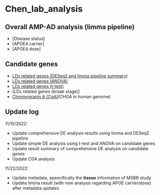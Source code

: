 # Chen_lab_analysis

## Overall AMP-AD analysis (limma pipeline)
+ [Disease status]
+ [APOE4 carrier]
+ [APOE4 dose]

## Candidate genes
+ [LDs related genes (DESeq2 and limma pipeline summary)](https://github.com/ningxinkang/Chen_lab_analysis/blob/main/AMP-AD/AMP-AD_LDs.md)
+ [LDs related genes (ANOVA)](https://github.com/ningxinkang/Chen_lab_analysis/tree/main/AMP-AD_candidate_ANOVA)
+ [LDs related genes (t-test)](https://github.com/ningxinkang/Chen_lab_analysis/tree/main/AMP-AD_candidate_t)
+ [LDs related genes (braak stage)]
+ [Chromogranin A (CgA)](https://github.com/ningxinkang/Chen_lab_analysis/blob/main/AMP-AD/AMP-AD_CGA.md)(CHGA in human genome)

## Update log
11/15/2022:
+ Update comprehensive DE analysis results using limma and DESeq2 pipeline
+ Update simple DE analysis using t-test and ANOVA on candidate genes
+ Update result summary of comprehensive DE analysis on candidate genes
+ Update CGA analysis

11/22/2022:
+ Update metadata, speecifically the **tissue** information of MSBB study
+ Update limma result (with new analysis regarding APOE carrier/dose) after metadata updates
